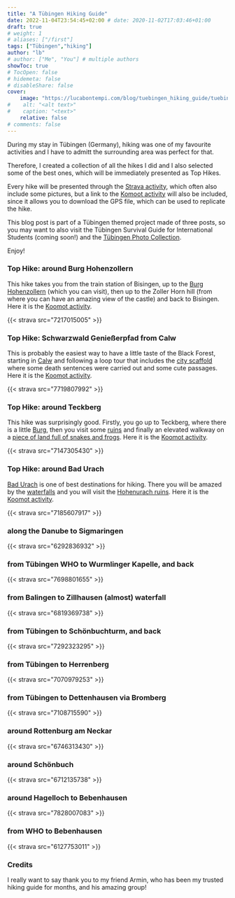 ```yaml
---
title: "A Tübingen Hiking Guide"
date: 2022-11-04T23:54:45+02:00 # date: 2020-11-02T17:03:46+01:00
draft: true
# weight: 1
# aliases: ["/first"]
tags: ["Tübingen","hiking"]
author: "lb"
# author: ["Me", "You"] # multiple authors
showToc: true
# TocOpen: false
# hidemeta: false
# disableShare: false
cover:
    image: "https://lucabontempi.com/blog/tuebingen_hiking_guide/tuebingen_hiking_guide_1.JPG"
#    alt: "<alt text>"
#    caption: "<text>"
    relative: false
# comments: false
---
```

During my stay in Tübingen (Germany), hiking was one of my favourite activities and I have to admitt the surrounding area was perfect for that.

Therefore, I created a collection of all the hikes I did and I also selected some of the best ones, which will be immediately presented as Top Hikes. 

Every hike will be presented through the [Strava activity](https://www.strava.com/athletes/4403103), which often also include some pictures, but a link to the [Komoot activity](https://www.komoot.it/user/2218098976141) will also be included, since it allows you to download the GPS file, which can be used to replicate the hike.

This blog post is part of a Tübingen themed project made of three posts, so you may want to also visit the Tübingen Survival Guide for International Students (coming soon!) and the [Tübingen Photo Collection](https://lucabontempi.com/blog/tuebingen_collection/).

Enjoy!

### Top Hike: around Burg Hohenzollern

This hike takes you from the train station of Bisingen, up to the [Burg Hohenzollern](https://en.wikipedia.org/wiki/Hohenzollern_Castle) (which you can visit), then up to the Zoller Horn hill (from where you can have an amazing view of the castle) and back to Bisingen. Here it is the [Koomot activity](https://www.komoot.it/tour/786302697?share_token=aIEibxQFqoDbQcsaw74Wk6kw6OTKPCOEekPQjOA2OI0RasYQUl&ref=wtd "Komoot").

{{< strava src="7217015005" >}}

### Top Hike: Schwarzwald Genießerpfad from Calw

This is probably the easiest way to have a little taste of the Black Forest, starting in [Calw](https://en.wikipedia.org/wiki/Calw) and following a loop tour that includes the [city scaffold](https://www.komoot.it/highlight/78321) where some death sentences were carried out and some cute passages. Here it is the [Koomot activity](https://www.komoot.it/tour/907533563?share_token=aPZ37hKQhJb93wUI5GwuX1py3qfST4PmbrLfjE3LZWS54tnTxS&ref=wtd "Komoot").

{{< strava src="7719807992" >}}

### Top Hike: around Teckberg

This hike was surprisingly good. Firstly, you go up to Teckberg, where there is a little [Burg](https://goo.gl/maps/AtUbzGXJYD7HTh2a8), then you visit some [ruins](https://goo.gl/maps/PtLoEGiH7LZYQbby9) and finally an elevated walkway on a [piece of land full of snakes and frogs](https://de.wikipedia.org/wiki/Schopflocher_Torfmoor). Here it is the [Koomot activity](https://www.komoot.it/tour/770772712?share_token=abQV14KuwJkTJnx6YCgSLVCpP3pyuaB3d6GEk7riH8aQcMxaYx&ref=wtd "Komoot").

{{< strava src="7147305430" >}}

### Top Hike: around Bad Urach

[Bad Urach](https://en.wikipedia.org/wiki/Bad_Urach) is one of best destinations for hiking. There you will be amazed by the [waterfalls](https://goo.gl/maps/5CR8cAZo2D9mj3pB8) and you will visit the [Hohenurach ruins](https://goo.gl/maps/5QQ8h8QjRiFmhpoe6). Here it is the [Koomot activity](https://www.komoot.it/tour/778869387?share_token=as67jEU9G7Pu2XXJMvR5IR45X3MgjpyD9W2T4ZvW6rVJZN4Uqh&ref=wtd "Komoot").

{{< strava src="7185607917" >}}

### along the Danube to Sigmaringen

{{< strava src="6292836932" >}}

### from Tübingen WHO to Wurmlinger Kapelle, and back

{{< strava src="7698801655" >}}

### from Balingen to Zillhausen (almost) waterfall

{{< strava src="6819369738" >}}

### from Tübingen to Schönbuchturm, and back

{{< strava src="7292323295" >}}

### from Tübingen to Herrenberg

{{< strava src="7070979253" >}}

### from Tübingen to Dettenhausen via Bromberg

{{< strava src="7108715590" >}}

### around Rottenburg am Neckar

{{< strava src="6746313430" >}}

### around Schönbuch

{{< strava src="6712135738" >}}

### around Hagelloch to Bebenhausen

{{< strava src="7828007083" >}}

### from WHO to Bebenhausen 

{{< strava src="6127753011" >}}


### Credits

I really want to say thank you to my friend Armin, who has been my trusted hiking guide for months, and his amazing group!

